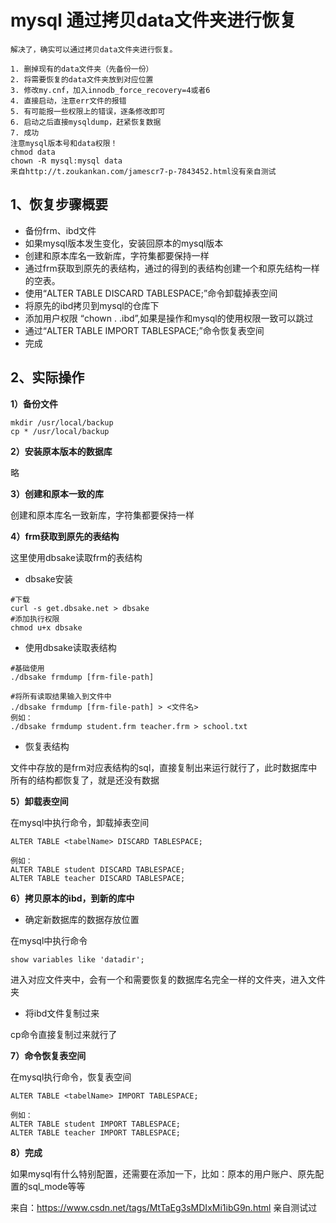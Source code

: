 

# mysql 通过拷贝data文件夹进行恢复

```
解决了，确实可以通过拷贝data文件夹进行恢复。

1. 删掉现有的data文件夹（先备份一份）
2. 将需要恢复的data文件夹放到对应位置
3. 修改my.cnf，加入innodb_force_recovery=4或者6
4. 直接启动，注意err文件的报错
5. 有可能报一些权限上的错误，逐条修改即可
6. 启动之后直接mysqldump，赶紧恢复数据
7. 成功
注意mysql版本号和data权限！
chmod data
chown -R mysql:mysql data
来自http://t.zoukankan.com/jamescr7-p-7843452.html没有亲自测试
```

## 1、恢复步骤概要

- 备份frm、ibd文件
- 如果mysql版本发生变化，安装回原本的mysql版本
- 创建和原本库名一致新库，字符集都要保持一样
- 通过frm获取到原先的表结构，通过的得到的表结构创建一个和原先结构一样的空表。
- 使用“ALTER TABLE DISCARD TABLESPACE;”命令卸载掉表空间
- 将原先的ibd拷贝到mysql的仓库下
- 添加用户权限 “chown . .ibd”,如果是操作和mysql的使用权限一致可以跳过
- 通过“ALTER TABLE IMPORT TABLESPACE;”命令恢复表空间
- 完成





## 2、实际操作



**1）备份文件**



```
mkdir /usr/local/backup
cp * /usr/local/backup
```



**2）安装原本版本的数据库**



略



**3）创建和原本一致的库**



创建和原本库名一致新库，字符集都要保持一样



**4）frm获取到原先的表结构**



这里使用dbsake读取frm的表结构



- dbsake安装



```
#下载
curl -s get.dbsake.net > dbsake
#添加执行权限
chmod u+x dbsake
```



- 使用dbsake读取表结构



```
#基础使用
./dbsake frmdump [frm-file-path]

#将所有读取结果输入到文件中
./dbsake frmdump [frm-file-path] > <文件名>
例如：
./dbsake frmdump student.frm teacher.frm > school.txt
```



- 恢复表结构



文件中存放的是frm对应表结构的sql，直接复制出来运行就行了，此时数据库中所有的结构都恢复了，就是还没有数据



**5）卸载表空间**



在mysql中执行命令，卸载掉表空间



```
ALTER TABLE <tabelName> DISCARD TABLESPACE;

例如：
ALTER TABLE student DISCARD TABLESPACE;
ALTER TABLE teacher DISCARD TABLESPACE;
```



**6）拷贝原本的ibd，到新的库中**



- 确定新数据库的数据存放位置



在mysql中执行命令



```
show variables like 'datadir';
```



进入对应文件夹中，会有一个和需要恢复的数据库名完全一样的文件夹，进入文件夹



- 将ibd文件复制过来



cp命令直接复制过来就行了



**7）命令恢复表空间**



在mysql执行命令，恢复表空间



```
ALTER TABLE <tabelName> IMPORT TABLESPACE;

例如：
ALTER TABLE student IMPORT TABLESPACE;
ALTER TABLE teacher IMPORT TABLESPACE;
```



**8）完成**



如果mysql有什么特别配置，还需要在添加一下，比如：原本的用户账户、原先配置的sql_mode等等

来自：https://www.csdn.net/tags/MtTaEg3sMDIxMi1ibG9n.html 亲自测试过